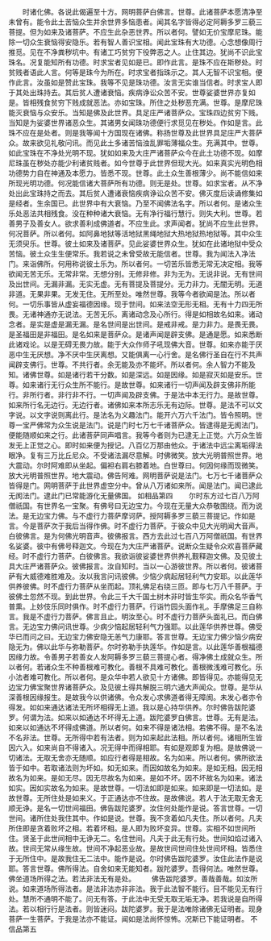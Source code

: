 <!-- { "loadSidebar": true } -->
　　时诸化佛。各说此偈遍至十方。网明菩萨白佛言。世尊。此诸菩萨本愿清净至未曾有。能令此土苦恼众生并余世界多恼患者。闻其名字皆得必定阿耨多罗三藐三菩提。但为如来及诸菩萨。不应生此杂恶世界。所以者何。譬如无价宝摩尼珠。能除一切众生衰恼得安隐乐。若有智人善识宝相。闻此宝珠有大功德。心念想像周行推觅。见在不净粪秽坑中。有诸工巧贫穷下役弊恶之人。止住其边。犹尚不识此宝珠名。况复能知所有功德。时求宝者见如是已。即作此言。是珠不应在斯秽处。时贫贱者语此人言。何等是珠今为所在。时求宝者指珠示之。其人无智不识宝相。便作此言。汝虽如是赞此宝珠。我等不见是珠功德。汝言无实谁当信者。时求宝人即于其处出珠持去。其后贫人遭诸衰恼。疾病诤讼众苦不安。世尊娑婆世界亦复如是。皆相残食贫穷下贱成就恶法。亦如宝珠。所住之处秽恶充满。世尊。是摩尼珠能灭衰恼与众安乐。当知是佛及此世界。具足庄严诸菩萨众。宝珠四边贫穷下贱。当知是为娑婆世界诸恶众生。其诸男女闻珠功德便行求觅见在秽处。作如是言。此珠不应在是处者。则是我等闻十方国现在诸佛。称扬世尊及此世界具足庄严大菩萨众。故来欲见礼敬问讯。而见此土多诸苦恼浊乱罪垢薄福众生。充满其中。世尊。如此宝珠在不净处光明不现。犹如如来及大庄严诸菩萨众今在此土功德不现。如摩尼珠虽在秽处亦能少利诸贫贱者。如今世尊于此世界但现大光。如来真实光明色相功德势力自在神通及本愿力。皆悉不现。世尊。此土众生善根薄少。尚不能信如来所现光明功德。何况能信诸大菩萨所有功德。则无是处。世尊。如求宝者。从不净处出此宝珠持之而去。其后贫人遭诸衰恼疾病诤讼众苦不安。佛灭度后读诵修集如是经者。生余国已。此世界中有大衰恼。乃至不闻佛法名字。所以者何。是诸众生乐处恶法共相残食。没在种种诸大衰恼。无有净行福行慧行。则失大利。世尊。若善男子及善女人。欲求善利成佛道者。不应生此。求声闻者。犹尚不应生此世界。何况菩萨。所以者何。如阿鼻地狱等活地狱黑绳地狱大热地狱热地狱等。其中众生无须臾乐。世尊。彼土如来及诸菩萨。见此娑婆世界众生。犹如在此诸地狱中受众苦恼。彼土众生生便常乐。我若说之未曾受故无能信者。世尊。我为闻法入净法门。来诣佛所。何用称说彼土乐为。所以者何。一切苦乐皆悉无常无决定相。我等欲闻无苦无乐。无常非常。无想分别。无修非修。非为无为。无说非说。无有世间及出世间。无漏非漏。无实无虚。无有菩提及菩提分。无力非力。无闇无明。无道非道。无果非果。无发无住。无所至处。唯然世尊。我等今者欲闻是法。所以者何。一切乐事皆从虚妄福德因缘。现于世间。如来法空无形无相。无有十力四无所畏。无诸神通亦无说法。无苦无乐。离诸动念及心所行。得是如相故名如来。诸动念者。是实是虚是漏无漏。是名世间是出世间。是戒非戒。是力非力。是畏无畏。是圣福田是非福田。是名如来是菩萨众。是诸声闻是辟支佛。是通是愿。如来悉断此诸戏论。以是无碍无畏力故。能于大众作师子吼现佛大音。世尊。如来亦能于厌恶中生无厌想。净不厌中生厌离想。又能俱离一心行舍。是名佛行圣自在行不共声闻辟支佛行。世尊。不共行者。余无能及亦不能坏。所以者何。余人智力不能及知。诸佛世尊。如是诸行若干分数。如是深远。如是因缘。如是寂灭如是安乐。世尊。如来诸行无行众生所不能行。是故世尊。如来诸行一切声闻及辟支佛非所能行。非所行者。非行非不行。一切声闻及辟支佛。于是法中本无行力。是故世尊。如来所行名无边行。无边行者。诸佛如来本所志乐无有边际。世尊。是法不可以文字说。以文字说则离此行。是法名为义趣法门。能开六万六千法门。皆令照明。世尊一宝严佛常为众生说是法门。说是门时七万七千诸菩萨众。皆逮得是无阂法门。便能随顺如来之行。此诸菩萨同声唱言。我等今者则为已逮无上正觉。六万众生皆发无上正觉之心。即时如来便为授记。八百亿万那由他众。于诸法中远尘离垢得法眼净。复有三万比丘尼众。不受诸法漏尽意解。时佛微笑。放大光明普照世界。地大震动。尔时阿难即从坐起。偏袒右肩右膝着地。白世尊曰。何因何缘而现微笑。放大光明普照世界。地大震动。佛告阿难。网明菩萨说是法门。七万七千诸菩萨众皆得是门。网明菩萨于此世界虚空分中。曾从八万诸如来所。闻是法门。闻已逮此无阂法门。逮此门已常能游化无量佛国。
如相品第四
　　尔时东方过七百八万阿僧祇国。有世界名一宝聚。有佛号曰无边宝力。今现在无量大众恭敬围绕。而为说法。是无边宝力佛。与不虚行力菩萨摩诃萨。授阿耨多罗三藐三菩提记。作如是言。今是菩萨次于我后当得作佛。时不虚行力菩萨。于彼众中见大光明闻大音声。白彼佛言。是为何佛光明音声。彼佛报言。西方去此过七百八万阿僧祇国。有世界名娑婆。彼中有佛号释迦文。今现在为大庄严诸菩萨。说断众生疑令众欢喜菩萨藏经。时不虚行力菩萨。白彼佛言。我欲诣彼娑婆世界供养礼觐释迦文佛。及见彼土具大庄严诸菩萨众。彼佛报言。汝自知时。当以一心游彼世界。所以者何。彼诸菩萨有大威德难胜难及。汝以我言问讯彼佛。少恼少病起居轻利气力安耶。以此莲华供养彼佛。时不虚行力菩萨从坐而起。顶礼佛足右绕三匝。即与七万八千菩萨。于彼佛土忽然不现。到此世界。令此三千大千国土树木非时皆生华实。雨众名华香气普熏。上妙伎乐同时俱作。时不虚行力菩萨。行诣竹园头面作礼。手摩佛足三自称言。我是不虚行力菩萨。佛言且止。明汝至心。时不虚行力菩萨头面礼已。而白佛言。无边宝力佛问讯世尊。少病少恼起居轻利气力强耶。以此莲华供养世尊。佛受华已而问之曰。无边宝力佛安隐无恙气力康耶。答言世尊。无边宝力佛少恼少病安隐无为。佛以此华与弥勒菩萨。尔时弥勒手执莲华。作如是言。以此莲华善根福德因缘力故。令善男子若善女人发阿耨多罗三藐三菩提心者。得净佛土成就众生。所以者何。若诸众生不种善根难可教化。善根不具难可教化。善根微浅难可教化。乐小法者难可教化。所以者何。是众华中若人欲见十方诸佛。即皆得见。亦能得见无边宝力佛宝聚世界诸菩萨众。及见彼土得共解脱三明六通大声闻众。世尊。是华从深善根因缘报生。是故我今以供诸佛。令众发心求佛道者得无障阂。未发心者亦令得发。如如来通达诸法无所坏相得无上道。我以是心持华供养。尔时佛告跋陀婆罗。何谓为法。如来以如通达不坏得无上道。跋陀婆罗白佛言。世尊。无有是法。如来以如通达不坏得成佛道。所以者何。如来不得是诸法相。若佛不得。是不名法不名非法。世尊。无所得中若有法者。则为如来起此法相。所以者何。诸相所生皆因六入。如来尚自不得诸入。况无得中而得相耶。有如是观即复为相。是故佛说一切诸法。无取无舍亦无随顺。如应行者得是相故。名为如来。所以者何。佛所欲法皆于如中。若取诸法则为坏如。如无如来。而因如故名为如来。是如无相。因无相故名为如来。是如无尽。因无尽故名为如来。是如不坏。因不坏故名为如来。诸法如实。因如实故名为如来。是故世尊。一切法如即是如来。如来即是一切法如。是故世尊。无所住处是如来义。于正通达亦不住故。是故佛说。若人于法无取无舍无顺无诤。是名一切世间福田。佛告跋陀婆罗。汝住何处能作是说。答言世尊。一切世间。诸所住处我住其中。作如是说。世尊。我不贪着如凡夫住。所以者何。凡夫所住即是贪着败坏之相。若着坏相。是人即为败坏变异。世尊。实相不如世间所住。贤圣于此世间相中无诤无二。名住世间。凡夫于此无有行处。世间如焰过诸入故。世间无常从缘生故。世间不净起恶业故。是故世间世间住处世间坏相。皆悉住于无所住中。是故我住无二法中。能作是说。尔时佛告跋陀婆罗。汝住此法作是说耶。答言世尊。佛所得法。自舍如来无能知者。跋陀婆罗。吾得何法。唯然世尊。佛坐道场所得之法。若法非法无有是处。
　　佛告跋陀婆罗。善哉善哉。如汝所说。如来道场所得法者。是法非法亦非非法。我于此法智不能行。目不能见无有行处。慧所不通明不能了。问无有答。于此法中无受无取无垢无净。若我说是自所得法。若以相行行是法者。则皆迷闷。跋陀婆罗。我于是法唯除诸佛无证明者。现身菩萨一生菩萨。于我是法亦不能证。闻如是法尚怀惊怖。况斯已下能证明者。
不信品第五

